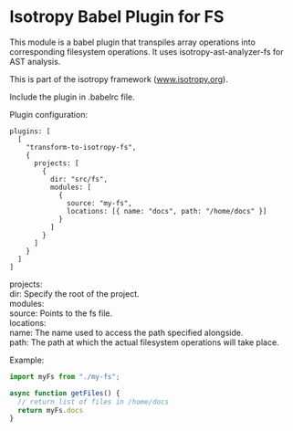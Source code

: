 Isotropy Babel Plugin for FS
============================
This module is a babel plugin that transpiles array operations into
corresponding filesystem operations.
It uses isotropy-ast-analyzer-fs for AST analysis.

This is part of the isotropy framework (www.isotropy.org).

Include the plugin in .babelrc file.

Plugin configuration:
```
plugins: [
  [
    "transform-to-isotropy-fs",
    {
      projects: [
        {
          dir: "src/fs",
          modules: [
            {
              source: "my-fs",
              locations: [{ name: "docs", path: "/home/docs" }]
            }
          ]
        }
      ]
    }
  ]
]
```
projects:  
dir: Specify the root of the project.  
modules:  
source: Points to the fs file.  
locations:  
name: The name used to access the path specified alongside.  
path: The path at which the actual filesystem operations will take place.  

Example:
```javascript
import myFs from "./my-fs";

async function getFiles() {
  // return list of files in /home/docs
  return myFs.docs
}
```
